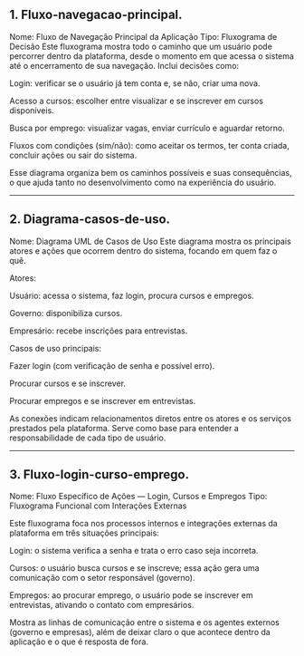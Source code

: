  ## 1. Fluxo-navegacao-principal.

Nome: Fluxo de Navegação Principal da Aplicação
Tipo: Fluxograma de Decisão
Este fluxograma mostra todo o caminho que um usuário pode percorrer dentro da plataforma, desde o momento em que acessa o sistema até o encerramento de sua navegação.
Inclui decisões como:

Login: verificar se o usuário já tem conta e, se não, criar uma nova.

Acesso a cursos: escolher entre visualizar e se inscrever em cursos disponíveis.

Busca por emprego: visualizar vagas, enviar currículo e aguardar retorno.

Fluxos com condições (sim/não): como aceitar os termos, ter conta criada, concluir ações ou sair do sistema.


Esse diagrama organiza bem os caminhos possíveis e suas consequências, o que ajuda tanto no desenvolvimento como na experiência do usuário.


---

## 2. Diagrama-casos-de-uso.

Nome: Diagrama UML de Casos de Uso
Este diagrama mostra os principais atores e ações que ocorrem dentro do sistema, focando em quem faz o quê.

Atores:

Usuário: acessa o sistema, faz login, procura cursos e empregos.

Governo: disponibiliza cursos.

Empresário: recebe inscrições para entrevistas.


Casos de uso principais:

Fazer login (com verificação de senha e possível erro).

Procurar cursos e se inscrever.

Procurar empregos e se inscrever em entrevistas.



As conexões indicam relacionamentos diretos entre os atores e os serviços prestados pela plataforma. Serve como base para entender a responsabilidade de cada tipo de usuário.


---

## 3. Fluxo-login-curso-emprego.

Nome: Fluxo Específico de Ações — Login, Cursos e Empregos
Tipo: Fluxograma Funcional com Interações Externas

Este fluxograma foca nos processos internos e integrações externas da plataforma em três situações principais:

Login: o sistema verifica a senha e trata o erro caso seja incorreta.

Cursos: o usuário busca cursos e se inscreve; essa ação gera uma comunicação com o setor responsável (governo).

Empregos: ao procurar emprego, o usuário pode se inscrever em entrevistas, ativando o contato com empresários.


Mostra as linhas de comunicação entre o sistema e os agentes externos (governo e empresas), além de deixar claro o que acontece dentro da aplicação e o que é resposta de fora.
